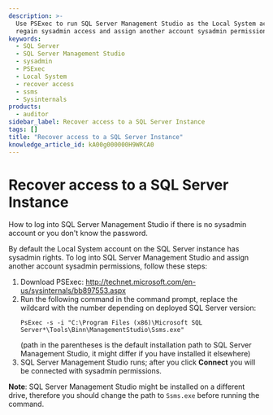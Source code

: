 ```yaml
---
description: >-
  Use PSExec to run SQL Server Management Studio as the Local System account to
  regain sysadmin access and assign another account sysadmin permissions.
keywords:
  - SQL Server
  - SQL Server Management Studio
  - sysadmin
  - PSExec
  - Local System
  - recover access
  - ssms
  - Sysinternals
products:
  - auditor
sidebar_label: Recover access to a SQL Server Instance
tags: []
title: "Recover access to a SQL Server Instance"
knowledge_article_id: kA00g000000H9WRCA0
---
```


# Recover access to a SQL Server Instance

How to log into SQL Server Management Studio if there is no sysadmin account or you don't know the password.

By default the Local System account on the SQL Server instance has sysadmin rights. To log into SQL Server Management Studio and assign another account sysadmin permissions, follow these steps:

1. Download PSExec: http://technet.microsoft.com/en-us/sysinternals/bb897553.aspx
2. Run the following command in the command prompt, replace the wildcard with the number depending on deployed SQL Server version:
   ```
   PsExec -s -i "C:\Program Files (x86)\Microsoft SQL Server*\Tools\Binn\ManagementStudio\Ssms.exe"
   ```
   (path in the parentheses is the default installation path to SQL Server Management Studio, it might differ if you have installed it elsewhere)
3. SQL Server Management Studio runs; after you click **Connect** you will be connected with sysadmin permissions.

**Note**: SQL Server Management Studio might be installed on a different drive, therefore you should change the path to `Ssms.exe` before running the command.

